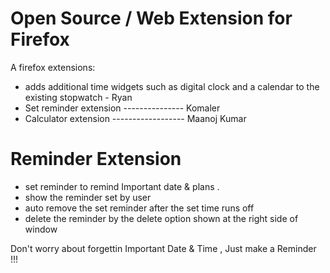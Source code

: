 # Open Source / Web Extension for Firefox

A firefox extensions:
* adds additional time widgets such as digital clock and a calendar to the existing stopwatch - Ryan 
* Set reminder extension  --------------- Komaler
* Calculator extension ------------------ Maanoj Kumar


# Reminder Extension

* set reminder to remind Important date & plans .
* show the reminder set by user
* auto remove the set reminder after the set time runs off
* delete the reminder by the delete option shown at the right side of window

Don't worry about forgettin Important Date & Time , Just make a Reminder !!!


